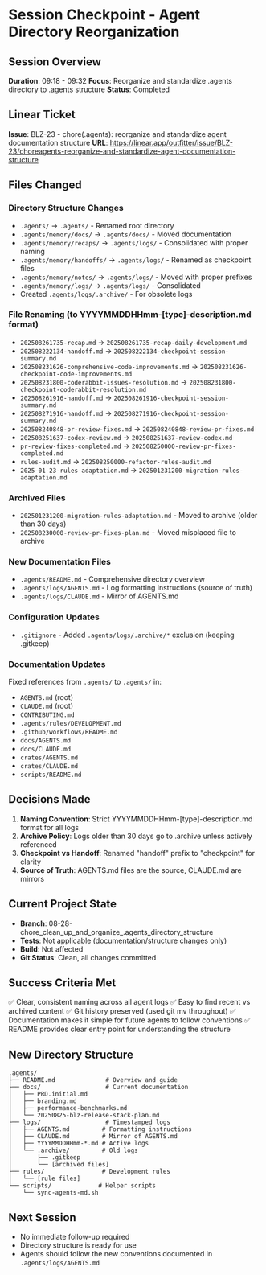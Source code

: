 # Session Checkpoint - Agent Directory Reorganization

## Session Overview
**Duration**: 09:18 - 09:32
**Focus**: Reorganize and standardize .agents directory to .agents structure
**Status**: Completed

## Linear Ticket
**Issue**: BLZ-23 - chore(.agents): reorganize and standardize agent documentation structure
**URL**: https://linear.app/outfitter/issue/BLZ-23/choreagents-reorganize-and-standardize-agent-documentation-structure

## Files Changed

### Directory Structure Changes
- `.agents/` → `.agents/` - Renamed root directory
- `.agents/memory/docs/` → `.agents/docs/` - Moved documentation
- `.agents/memory/recaps/` → `.agents/logs/` - Consolidated with proper naming
- `.agents/memory/handoffs/` → `.agents/logs/` - Renamed as checkpoint files
- `.agents/memory/notes/` → `.agents/logs/` - Moved with proper prefixes
- `.agents/memory/logs/` → `.agents/logs/` - Consolidated
- Created `.agents/logs/.archive/` - For obsolete logs

### File Renaming (to YYYYMMDDHHmm-[type]-description.md format)
- `202508261735-recap.md` → `202508261735-recap-daily-development.md`
- `202508222134-handoff.md` → `202508222134-checkpoint-session-summary.md`
- `202508231626-comprehensive-code-improvements.md` → `202508231626-checkpoint-code-improvements.md`
- `202508231800-coderabbit-issues-resolution.md` → `202508231800-checkpoint-coderabbit-resolution.md`
- `202508261916-handoff.md` → `202508261916-checkpoint-session-summary.md`
- `202508271916-handoff.md` → `202508271916-checkpoint-session-summary.md`
- `202508240848-pr-review-fixes.md` → `202508240848-review-pr-fixes.md`
- `202508251637-codex-review.md` → `202508251637-review-codex.md`
- `pr-review-fixes-completed.md` → `202508250000-review-pr-fixes-completed.md`
- `rules-audit.md` → `202508250000-refactor-rules-audit.md`
- `2025-01-23-rules-adaptation.md` → `202501231200-migration-rules-adaptation.md`

### Archived Files
- `202501231200-migration-rules-adaptation.md` - Moved to archive (older than 30 days)
- `202508230000-review-pr-fixes-plan.md` - Moved misplaced file to archive

### New Documentation Files
- `.agents/README.md` - Comprehensive directory overview
- `.agents/logs/AGENTS.md` - Log formatting instructions (source of truth)
- `.agents/logs/CLAUDE.md` - Mirror of AGENTS.md

### Configuration Updates
- `.gitignore` - Added `.agents/logs/.archive/*` exclusion (keeping .gitkeep)

### Documentation Updates
Fixed references from `.agents/` to `.agents/` in:
- `AGENTS.md` (root)
- `CLAUDE.md` (root)
- `CONTRIBUTING.md`
- `.agents/rules/DEVELOPMENT.md`
- `.github/workflows/README.md`
- `docs/AGENTS.md`
- `docs/CLAUDE.md`
- `crates/AGENTS.md`
- `crates/CLAUDE.md`
- `scripts/README.md`

## Decisions Made
1. **Naming Convention**: Strict YYYYMMDDHHmm-[type]-description.md format for all logs
2. **Archive Policy**: Logs older than 30 days go to .archive unless actively referenced
3. **Checkpoint vs Handoff**: Renamed "handoff" prefix to "checkpoint" for clarity
4. **Source of Truth**: AGENTS.md files are the source, CLAUDE.md are mirrors

## Current Project State
- **Branch**: 08-28-chore_clean_up_and_organize_.agents_directory_structure
- **Tests**: Not applicable (documentation/structure changes only)
- **Build**: Not affected
- **Git Status**: Clean, all changes committed

## Success Criteria Met
✅ Clear, consistent naming across all agent logs
✅ Easy to find recent vs archived content
✅ Git history preserved (used git mv throughout)
✅ Documentation makes it simple for future agents to follow conventions
✅ README provides clear entry point for understanding the structure

## New Directory Structure
```
.agents/
├── README.md              # Overview and guide
├── docs/                  # Current documentation
│   ├── PRD.initial.md
│   ├── branding.md
│   ├── performance-benchmarks.md
│   └── 20250825-blz-release-stack-plan.md
├── logs/                  # Timestamped logs
│   ├── AGENTS.md         # Formatting instructions
│   ├── CLAUDE.md         # Mirror of AGENTS.md
│   ├── YYYYMMDDHHmm-*.md # Active logs
│   └── .archive/         # Old logs
│       ├── .gitkeep
│       └── [archived files]
├── rules/                # Development rules
│   └── [rule files]
└── scripts/             # Helper scripts
    └── sync-agents-md.sh
```

## Next Session
- No immediate follow-up required
- Directory structure is ready for use
- Agents should follow the new conventions documented in `.agents/logs/AGENTS.md`